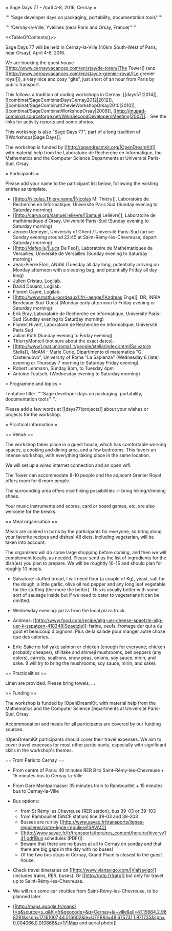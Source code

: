 = Sage Days 77 - April 4-8, 2016, Cernay =

'''''Sage developer days on packaging, portability, documentation tools'''''

'''''Cernay-la-Ville, Yvelines (near Paris and Orsay, France)'''''

<<TableOfContents()>>

Sage Days 77 will be held in Cernay-la-Ville (40km South-West of Paris, near Orsay), April 4-8, 2016.

We are booking the guest house
[[http://www.cernayvacances.com/en/stay/de-toren/|The Tower]] (and
[[http://www.cernayvacances.com/en/stay/le-grenier-royal/|Le grenier royal]]),
a very nice and cosy "gîte", just short of an hour from Paris by public transport.

This follows a tradition of coding workshops in Cernay:
[[days57|2014]],
[[combinat/SageCombinatDaysCernay2012|2012]],
[[combinat/SageCombinatChevieWorkshopOrsay2010|2010]],
[[combinat/SageCombinatWorkshopOrsay|2009]], 
[[http://mupad-combinat.sourceforge.net/Wiki/SecondDevelopersMeeting|2007]]...
See the links for activity reports and some photos.

This workshop is also "Sage Days 77", part of a long tradition of [[Workshops|Sage Days]].

The workshop is funded by [[http://opendreamkit.org/|OpenDreamKit]], with material help
from the Laboratoire de Recherche en Informatique, the Mathematics and the Computer Science Departments at Université Paris-Sud, Orsay.

= Participants =

Please add your name to the participant list below, following the existing entries as template.

 * [[http://Nicolas.Thiery.name/|Nicolas M. Thiéry]], Laboratoire de Recherche en Informatique, Université Paris Sud (Sunday evening to Saturday morning)
 * [[http://carva.org/samuel.lelievre/|Samuel Lelièvre]], Laboratoire de mathématique d'Orsay, Université Paris-Sud (Sunday evening to Saturday morning)
 * Jeroen Demeyer, University of Ghent / Université Paris-Sud (arrive Sunday evening around 22:45 at Saint-Rémy-lès-Chevreuse; depart Saturday morning)
 * [[http://defeo.lu/|Luca De Feo]], Laboratoire de Mathématiques de Versailles, Université de Versailles (Sunday evening to Saturday morning)
 * Jean-Pierre Flori, ANSSI (Tuesday all day long, potentially arriving on Monday afternoon with a sleeping bag, and potentially Friday all day long) 
 * Julien Cristau, Logilab.
 * David Douard, Logilab.
 * Florent Cayré, Logilab.
 * [[http://www.math.u-bordeaux1.fr/~aenge/|Andreas Enge]], DR, INRIA Bordeaux–Sud-Ouest (Monday early afternoon to Friday evening or Saturday morning)
 * Erik Bray, Laboratoire de Recherche en Informatique, Université Paris-Sud (Sunday evening to Saturday morning)
 * Florent Hivert, Laboratoire de Recherche en Informatique, Université Paris Sud
 * Julian Rüth (Sunday evening to Friday evening)
 * ThierryMonteil (not sure about the exact dates).
 * [[http://www1.mat.uniroma1.it/people/stella/index.shtml|Salvatore Stella]], INdAM - Marie Curie, Dipartimento di matematica "G. Castelnuovo", University of Rome "La Sapienza" (Wednesday 6 (late) evening or Thursday 7 morning to Saturday Friday evening)
 * Robert Lehmann, Sunday 9pm, to Tuesday 4pm
 * Antoine Teutsch, (Wednesday evening to Saturday morning)

= Programme and topics =

Tentative title: '''''Sage developer days on packaging, portability, documentation tools'''''.

Please add a few words at [[days77/projects]] about your wishes or projects for the workshop.

= Practical information =

== Venue ==

The workshop takes place in a guest house, which has comfortable working spaces,
a cooking and dining area, and a few bedrooms. This favors an intense workshop,
with everything taking place in the same location.

We will set up a wired internet connection and an open wifi.

The Tower can accommodate 8-10 people and the adjacent
Grenier Royal offers room for 6 more people.

The surrounding area offers nice hiking possibilities -- bring hiking/climbing shoes.

Your music instruments and scores, card or board games, etc, are also welcome for the breaks.

== Meal organisation ==

Meals are cooked in turns by the participants for everyone, so bring along your
favorite recipes and dishes! All diets, including vegetarian, will be taken into
account.

The organizers will do some large shopping before coming, and then we will complement locally, as needed. Please send us
the list of ingredients for the dish(es) you plan to prepare. We will be roughtly 10-15 and should plan for roughly 10 meals.

- Salvatore: stuffed bread, I will need flour (a couple of Kg), yeast, salt for the dough; a little garlic, olive oil red
pepper and any long leaf vegetable for the stuffing (the more the better). This is usually better with some sort of sausage inside but if we need to cater to vegetarians it can be omitted.

- Wednesday evening: pizza from the local pizza truck.

- Andreas:  [[http://www.food.com/recipe/allg-uer-cheese-spaetzle-allg-uer-k-sspatzen-418348|Spaetzle]]:
  farine, oeufs, fromage dur qui a du goût et beaucoup d'oignons. Plus
  de la salade pour manger autre chose que des calories...

- Erik: Sake no foil yaki; salmon or chicken (enough for everyone; chicken probably cheaper), shiitake and shimeji mushrooms, bell peppers (any colors), carrots, scallions, snow peas, onions, soy sauce, mirin, and sake.  (I will try to bring the mushrooms, soy sauce, mirin, and sake).

== Practicalities ==

Linen are provided. Please bring towels, ...

== Funding ==

The workshop is funded by !OpenDreamKit, with material help from
the Mathematics and the Computer Science Departments at Université Paris-Sud, Orsay.

Accommodation and meals for all participants are covered by our funding sources.

!OpenDreamKit participants should cover their travel expenses.
We aim to cover travel expenses for most other participants,
especially with significant skills in the workshop's themes.

== From Paris to Cernay ==

 * From centre of Paris: 40 minutes RER B to Saint-Rémy-les-Chevreuse + 15 minutes bus to Cernay-la-Ville
 * From Gare Montparnasse: 35 minutes train to Rambouillet + 15 minutes bus to Cernay-la-Ville

 * Bus options:
    * from St Rémy les Chevreuse (RER station), bus 39-03 or 39-103
    * from Rambouillet (SNCF station) line 39-03 and 39-203
    * Busses are run by [[http://www.savac.fr/transports/lignes-regulieres/votre-ligne-reguliere|SAVAC]]
    * [[http://www.savac.fr/fr/transports/horaires_content/horaire/hiveryv141.pdf|Bus schedules (PDF)]].
    * Beware that there are no buses at all to Cernay on sunday and that there are big gaps in the day with no buses!
    * Of the two bus stops in Cernay, Grand'Place is closest to the guest house.

 * Check travel itineraries on [[http://www.vianavigo.com/|ViaNavigo]] (includes trains, RER, buses).
   Or [[http://ratp.fr|ratp]] but only for travel up to Saint-Rémy-les-Chevreuse.

 * We will run some car shuttles from Saint-Rémy-les-Chevreuse, to be planned later.

 * [[http://maps.google.fr/maps?f=q&source=s_q&hl=fr&geocode=&q=Cernay+la+ville&sll=47.15984,2.988281&sspn=17.161007,44.516602&ie=UTF8&ll=48.675731,1.971735&spn=0.004066,0.010868&z=17|Map and aerial photo]]
